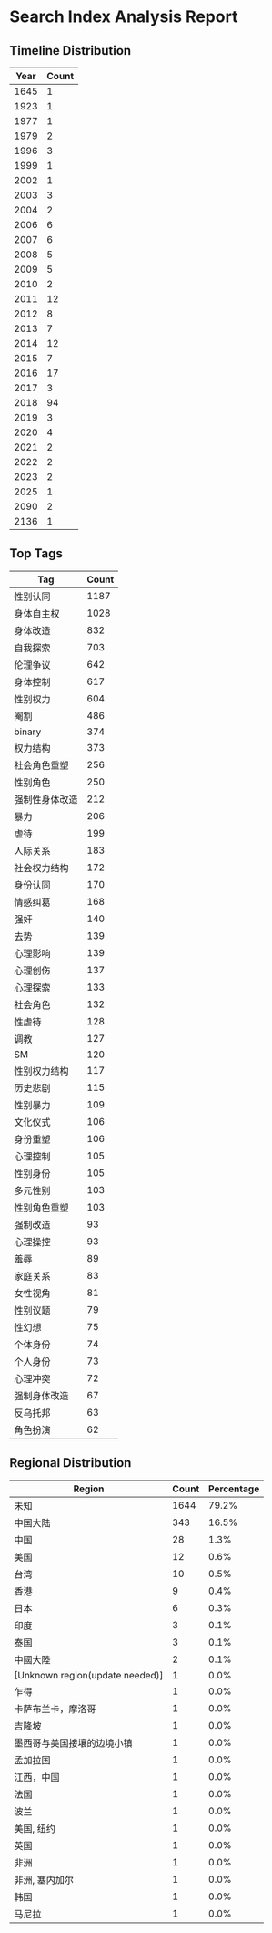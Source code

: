 # Search Index Analysis Report

## Timeline Distribution

| Year | Count |
|------|-------|
| 1645 | 1 |
| 1923 | 1 |
| 1977 | 1 |
| 1979 | 2 |
| 1996 | 3 |
| 1999 | 1 |
| 2002 | 1 |
| 2003 | 3 |
| 2004 | 2 |
| 2006 | 6 |
| 2007 | 6 |
| 2008 | 5 |
| 2009 | 5 |
| 2010 | 2 |
| 2011 | 12 |
| 2012 | 8 |
| 2013 | 7 |
| 2014 | 12 |
| 2015 | 7 |
| 2016 | 17 |
| 2017 | 3 |
| 2018 | 94 |
| 2019 | 3 |
| 2020 | 4 |
| 2021 | 2 |
| 2022 | 2 |
| 2023 | 2 |
| 2025 | 1 |
| 2090 | 2 |
| 2136 | 1 |

## Top Tags

| Tag | Count |
|-----|-------|
| 性别认同 | 1187 |
| 身体自主权 | 1028 |
| 身体改造 | 832 |
| 自我探索 | 703 |
| 伦理争议 | 642 |
| 身体控制 | 617 |
| 性别权力 | 604 |
| 阉割 | 486 |
| binary | 374 |
| 权力结构 | 373 |
| 社会角色重塑 | 256 |
| 性别角色 | 250 |
| 强制性身体改造 | 212 |
| 暴力 | 206 |
| 虐待 | 199 |
| 人际关系 | 183 |
| 社会权力结构 | 172 |
| 身份认同 | 170 |
| 情感纠葛 | 168 |
| 强奸 | 140 |
| 去势 | 139 |
| 心理影响 | 139 |
| 心理创伤 | 137 |
| 心理探索 | 133 |
| 社会角色 | 132 |
| 性虐待 | 128 |
| 调教 | 127 |
| SM | 120 |
| 性别权力结构 | 117 |
| 历史悲剧 | 115 |
| 性别暴力 | 109 |
| 文化仪式 | 106 |
| 身份重塑 | 106 |
| 心理控制 | 105 |
| 性别身份 | 105 |
| 多元性别 | 103 |
| 性别角色重塑 | 103 |
| 强制改造 | 93 |
| 心理操控 | 93 |
| 羞辱 | 89 |
| 家庭关系 | 83 |
| 女性视角 | 81 |
| 性别议题 | 79 |
| 性幻想 | 75 |
| 个体身份 | 74 |
| 个人身份 | 73 |
| 心理冲突 | 72 |
| 强制身体改造 | 67 |
| 反乌托邦 | 63 |
| 角色扮演 | 62 |

## Regional Distribution

| Region | Count | Percentage |
|--------|-------|------------|
| 未知 | 1644 | 79.2% |
| 中国大陆 | 343 | 16.5% |
| 中国 | 28 | 1.3% |
| 美国 | 12 | 0.6% |
| 台湾 | 10 | 0.5% |
| 香港 | 9 | 0.4% |
| 日本 | 6 | 0.3% |
| 印度 | 3 | 0.1% |
| 泰国 | 3 | 0.1% |
| 中國大陸 | 2 | 0.1% |
| [Unknown region(update needed)] | 1 | 0.0% |
| 乍得 | 1 | 0.0% |
| 卡萨布兰卡，摩洛哥 | 1 | 0.0% |
| 吉隆坡 | 1 | 0.0% |
| 墨西哥与美国接壤的边境小镇 | 1 | 0.0% |
| 孟加拉国 | 1 | 0.0% |
| 江西，中国 | 1 | 0.0% |
| 法国 | 1 | 0.0% |
| 波兰 | 1 | 0.0% |
| 美国, 纽约 | 1 | 0.0% |
| 英国 | 1 | 0.0% |
| 非洲 | 1 | 0.0% |
| 非洲, 塞内加尔 | 1 | 0.0% |
| 韩国 | 1 | 0.0% |
| 马尼拉 | 1 | 0.0% |